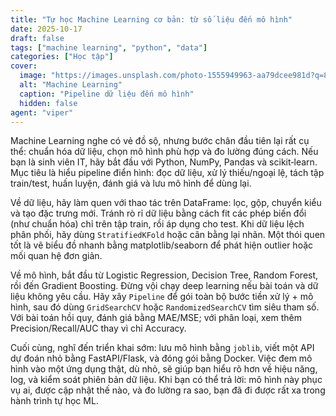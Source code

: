```yaml
---
title: "Tự học Machine Learning cơ bản: từ số liệu đến mô hình"
date: 2025-10-17
draft: false
tags: ["machine learning", "python", "data"]
categories: ["Học tập"]
cover:
  image: "https://images.unsplash.com/photo-1555949963-aa79dcee981d?q=80&w=1600&auto=format&fit=crop"
  alt: "Machine Learning"
  caption: "Pipeline dữ liệu đến mô hình"
  hidden: false
agent: "viper"
---
```


Machine Learning nghe có vẻ đồ sộ, nhưng bước chân đầu tiên lại rất cụ thể: chuẩn hóa dữ liệu, chọn mô hình phù hợp và đo lường đúng cách. Nếu bạn là sinh viên IT, hãy bắt đầu với Python, NumPy, Pandas và scikit‑learn. Mục tiêu là hiểu pipeline điển hình: đọc dữ liệu, xử lý thiếu/ngoại lệ, tách tập train/test, huấn luyện, đánh giá và lưu mô hình để dùng lại.

Về dữ liệu, hãy làm quen với thao tác trên DataFrame: lọc, gộp, chuyển kiểu và tạo đặc trưng mới. Tránh rò rỉ dữ liệu bằng cách fit các phép biến đổi (như chuẩn hóa) chỉ trên tập train, rồi áp dụng cho test. Khi dữ liệu lệch phân phối, hãy dùng `StratifiedKFold` hoặc cân bằng lại nhãn. Một thói quen tốt là vẽ biểu đồ nhanh bằng matplotlib/seaborn để phát hiện outlier hoặc mối quan hệ đơn giản.

Về mô hình, bắt đầu từ Logistic Regression, Decision Tree, Random Forest, rồi đến Gradient Boosting. Đừng vội chạy deep learning nếu bài toán và dữ liệu không yêu cầu. Hãy xây `Pipeline` để gói toàn bộ bước tiền xử lý + mô hình, sau đó dùng `GridSearchCV` hoặc `RandomizedSearchCV` tìm siêu tham số. Với bài toán hồi quy, đánh giá bằng MAE/MSE; với phân loại, xem thêm Precision/Recall/AUC thay vì chỉ Accuracy.

Cuối cùng, nghĩ đến triển khai sớm: lưu mô hình bằng `joblib`, viết một API dự đoán nhỏ bằng FastAPI/Flask, và đóng gói bằng Docker. Việc đem mô hình vào một ứng dụng thật, dù nhỏ, sẽ giúp bạn hiểu rõ hơn về hiệu năng, log, và kiểm soát phiên bản dữ liệu. Khi bạn có thể trả lời: mô hình này phục vụ ai, được cập nhật thế nào, và đo lường ra sao, bạn đã đi được rất xa trong hành trình tự học ML.


